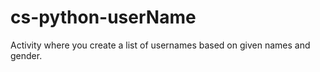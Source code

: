 # cs-python-userName
Activity where you create a list of usernames based on given names and gender.

